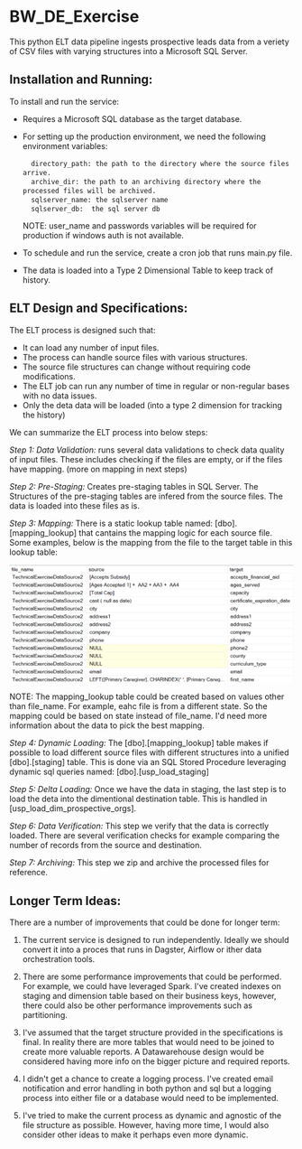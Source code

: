 # BW_DE_Exercise

This python ELT data pipeline ingests prospective leads data from a veriety of CSV files with varying structures into a Microsoft SQL Server. 

## Installation and Running:

To install and run the service:

- Requires a Microsoft SQL database as the target database.
- For setting up the production environment, we need the following environment variables:

        directory_path: the path to the directory where the source files arrive.
        archive_dir: the path to an archiving directory where the processed files will be archived.
        sqlserver_name: the sqlserver name
        sqlserver_db:  the sql server db
    NOTE: user_name and passwords variables will be required for production if windows auth is not available.
- To schedule and run the service, create a cron job that runs main.py file.
- The data is loaded into a Type 2 Dimensional Table to keep track of history. 

## ELT Design and Specifications:
The ELT process is designed such that:
- It can load any number of input files.
- The process can handle source files with various structures.
- The source file structures can change without requiring code modifications.
- The ELT job can run any number of time in regular or non-regular bases with no data issues.
- Only the deta data will be loaded (into a type 2 dimension for tracking the history)

We can summarize the ELT process into below steps:

*Step 1: Data Validation:* runs several data validations to check data quality of input files. These includes checking if the files are empty, or if the files have mapping. (more on mapping in next steps)

*Step 2: Pre-Staging:* Creates pre-staging tables in SQL Server. The Structures of the pre-staging tables are infered from the source files. The data is loaded into these files as is.

*Step 3: Mapping:* There is a static lookup table named: [dbo].[mapping_lookup] that cantains the mapping logic for each source file. Some examples, below is the mapping from the file to the target table in this lookup table:

![alt text](image.png)

NOTE: The mapping_lookup table could be created based on values other than file_name. For example, eahc file is from a different state. So the mapping could be based on state instead of file_name. I'd need more information about the data to pick the best mapping.

*Step 4: Dynamic Loading:* The [dbo].[mapping_lookup] table makes if possible to load different source files with different structures into a unified [dbo].[staging] table. This is done via an SQL Stored Procedure leveraging dynamic sql queries named: [dbo].[usp_load_staging]

*Step 5: Delta Loading:*  Once we have the data in staging, the last step is to load the deta into the dimentional destination table. This is handled in [usp_load_dim_prospective_orgs].

*Step 6: Data Verification:* This step we verify that the data is correctly loaded. There are several verification checks for example comparing the number of records from the source and destination.

*Step 7: Archiving:* This step we zip and archive the processed files for reference. 

## Longer Term Ideas:
There are a number of improvements that could be done for longer term:

1. The current service is designed to run independently. Ideally we should convert it into a proces that runs in Dagster, Airflow or ither data orchestration tools.

2. There are some performance improvements that could be performed. For example, we could have leveraged Spark. I've created indexes on staging and dimension table based on their business keys, however, there could also be other performance improvements such as partitioning.

3. I've assumed that the target structure provided in the specifications is final. In reality there are more tables that would need to be joined to create more valuable reports. A Datawarehouse design would be considered having more info on the bigger picture and required reports.

4. I didn't get a chance to create a logging process. I've created email notification and error handling in both python and sql but a logging process into either file or a database would need to be implemented.

5. I've tried to make the current process as dynamic and agnostic of the file structure as possible. However, having more time, I would also consider other ideas to make it perhaps even more dynamic.


